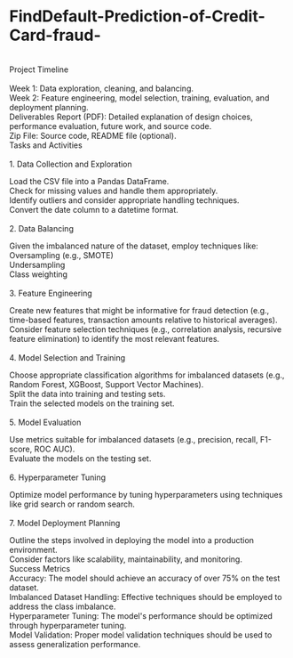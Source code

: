 # FindDefault-Prediction-of-Credit-Card-fraud-

<br>Project Timeline<br>
<br>Week 1: Data exploration, cleaning, and balancing.<br>
Week 2: Feature engineering, model selection, training, evaluation, and deployment planning.<br>
Deliverables
Report (PDF): Detailed explanation of design choices, performance evaluation, future work, and source code.<br>
Zip File: Source code, README file (optional).<br>
Tasks and Activities<br>
<br>1. Data Collection and Exploration<br>

Load the CSV file into a Pandas DataFrame.<br>
Check for missing values and handle them appropriately.<br>
Identify outliers and consider appropriate handling techniques.<br>
Convert the date column to a datetime format.<br>
<br>2. Data Balancing<br>

Given the imbalanced nature of the dataset, employ techniques like:<br>
Oversampling (e.g., SMOTE)<br>
Undersampling<br>
Class weighting<br>
<br>3. Feature Engineering<br>

Create new features that might be informative for fraud detection (e.g., time-based features, transaction amounts relative to historical averages).<br>
Consider feature selection techniques (e.g., correlation analysis, recursive feature elimination) to identify the most relevant features.<br>
<br>4. Model Selection and Training<br>

Choose appropriate classification algorithms for imbalanced datasets (e.g., Random Forest, XGBoost, Support Vector Machines).<br>
Split the data into training and testing sets.<br>
Train the selected models on the training set.<br>
<br>5. Model Evaluation<br>

Use metrics suitable for imbalanced datasets (e.g., precision, recall, F1-score, ROC AUC).<br>
Evaluate the models on the testing set.<br>
<br>6. Hyperparameter Tuning<br>

Optimize model performance by tuning hyperparameters using techniques like grid search or random search.   <br>
<br>7. Model Deployment Planning<br>

Outline the steps involved in deploying the model into a production environment.<br>
Consider factors like scalability, maintainability, and monitoring.<br>
Success Metrics<br>
Accuracy: The model should achieve an accuracy of over 75% on the test dataset.<br>
Imbalanced Dataset Handling: Effective techniques should be employed to address the class imbalance.<br>
Hyperparameter Tuning: The model's performance should be optimized through hyperparameter tuning.<br>
Model Validation: Proper model validation techniques should be used to assess generalization performance.<br>
